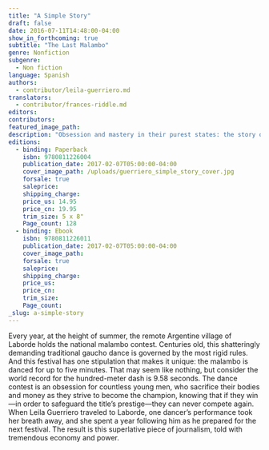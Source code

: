 ```yaml
---
title: "A Simple Story"
draft: false
date: 2016-07-11T14:48:00-04:00
show_in_forthcoming: true
subtitle: "The Last Malambo"
genre: Nonfiction
subgenre:
  - Non fiction
language: Spanish
authors:
  - contributor/leila-guerriero.md
translators:
  - contributor/frances-riddle.md
editors:
contributors:
featured_image_path:
description: "Obsession and mastery in their purest states: the story of one dancer's attempt to win the biggest contest of his life "
editions:
  - binding: Paperback
    isbn: 9780811226004
    publication_date: 2017-02-07T05:00:00-04:00
    cover_image_path: /uploads/guerriero_simple_story_cover.jpg
    forsale: true
    saleprice:
    shipping_charge:
    price_us: 14.95
    price_cn: 19.95
    trim_size: 5 x 8"
    Page_count: 128
  - binding: Ebook
    isbn: 9780811226011
    publication_date: 2017-02-07T05:00:00-04:00
    cover_image_path:
    forsale: true
    saleprice:
    shipping_charge:
    price_us:
    price_cn:
    trim_size:
    Page_count:
_slug: a-simple-story
---
```


Every year, at the height of summer, the remote Argentine village of Laborde holds the national malambo contest. Centuries old, this shatteringly demanding traditional gaucho dance is governed by the most rigid rules. And this festival has one stipulation that makes it unique: the malambo is danced for up to five minutes. That may seem like nothing, but consider the world record for the hundred-meter dash is 9.58 seconds. The dance contest is an obsession for countless young men, who sacrifice their bodies and money as they strive to become the champion, knowing that if they win—in order to safeguard the title’s prestige—they can never compete again. When Leila Guerriero traveled to Laborde, one dancer’s performance took her breath away, and she spent a year following him as he prepared for the next festival. The result is this superlative piece of journalism, told with tremendous economy and power.

